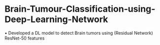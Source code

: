 # Brain-Tumour-Classification-using-Deep-Learning-Network
• Developed a DL model to detect Brain tumors using (Residual Network) ResNet-50 features
